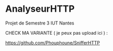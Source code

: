 # AnalyseurHTTP
Projet de Semestre 3 IUT Nantes

CHECK MA VARIANTE ( je peux pas upload ici ) :

https://github.com/Phouphoune/SnifferHTTP
